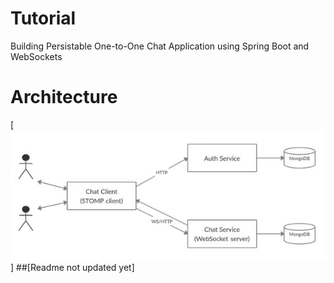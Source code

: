 # Tutorial
Building Persistable One-to-One Chat Application using Spring Boot and WebSockets

# Architecture
[![Architecture](https://github.com/devangvaidya/webchat-one-to-one-websocket/blob/main/Architecture.jpg)]
##[Readme not updated yet]

